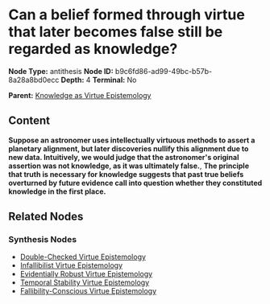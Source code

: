 # Can a belief formed through virtue that later becomes false still be regarded as knowledge?

**Node Type:** antithesis
**Node ID:** b9c6fd86-ad99-49bc-b57b-8a28a8bd0ecc
**Depth:** 4
**Terminal:** No

**Parent:** [Knowledge as Virtue Epistemology](knowledge-as-virtue-epistemology-synthesis-c1141538-2203-4c37-b894-d418f3e6d1ac.md)

## Content

**Suppose an astronomer uses intellectually virtuous methods to assert a planetary alignment, but later discoveries nullify this alignment due to new data. Intuitively, we would judge that the astronomer's original assertion was not knowledge, as it was ultimately false.**, **The principle that truth is necessary for knowledge suggests that past true beliefs overturned by future evidence call into question whether they constituted knowledge in the first place.**

## Related Nodes

### Synthesis Nodes

- [Double-Checked Virtue Epistemology](double-checked-virtue-epistemology-synthesis-06dc75d3-eee3-4272-9382-6ae8e612cf7f.md)
- [Infallibilist Virtue Epistemology](infallibilist-virtue-epistemology-synthesis-3443c12a-8e51-4535-bd89-88f42c1058d2.md)
- [Evidentially Robust Virtue Epistemology](evidentially-robust-virtue-epistemology-synthesis-66e09c21-a1a3-492c-8a46-9916d6a17278.md)
- [Temporal Stability Virtue Epistemology](temporal-stability-virtue-epistemology-synthesis-b0a895d3-ae0d-4c24-a2bb-7e000028e532.md)
- [Fallibility-Conscious Virtue Epistemology](fallibility-conscious-virtue-epistemology-synthesis-53c6ee71-957d-4722-a697-b6be034d04cc.md)

